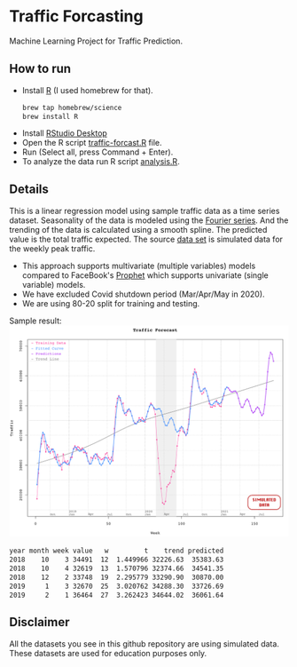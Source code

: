 # Traffic Forcasting
Machine Learning Project for Traffic Prediction.

## How to run
- Install [R](https://www.r-project.org/) (I used homebrew for that).
  ```
  brew tap homebrew/science
  brew install R
  ```
- Install [RStudio Desktop](https://rstudio.com/products/rstudio/download/)
- Open the R script [traffic-forcast.R](src/traffic-forcast.R) file.
- Run (Select all, press Command + Enter).
- To analyze the data run R script [analysis.R](src/analysis.R).

## Details
This is a linear regression model using sample traffic data as a time series dataset. Seasonality of the data is modeled using the [Fourier series](https://en.wikipedia.org/wiki/Fourier_series). And the trending of the data is calculated using a smooth spline. The predicted value is the total traffic expected. The source [data set](src/sample-data.csv) is simulated data for the weekly peak traffic.
- This approach supports multivariate (multiple variables) models compared to FaceBook's [Prophet](https://facebook.github.io/prophet/) which supports univariate (single variable) models.
- We have excluded Covid shutdown period (Mar/Apr/May in 2020).
- We are using 80-20 split for training and testing.

Sample result:
![Predictions](doc/traffic_pred_lr_stamped.png?raw=true)

```
year month week value   w         t    trend predicted
2018    10    3 34491  12  1.449966 32226.63  35383.63
2018    10    4 32619  13  1.570796 32374.66  34541.35
2018    12    2 33748  19  2.295779 33290.90  30870.00
2019     1    3 32670  25  3.020762 34288.30  33726.69
2019     2    1 36464  27  3.262423 34644.02  36061.64
```

## Disclaimer
All the datasets you see in this github repository are using simulated data. These datasets are used for education purposes only.

